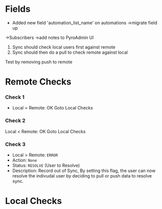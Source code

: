 # Fields
- Added new field 'automation_list_name' on automations
    ->migrate field up

->Subscribers
    ->add notes to PyroAdmin UI


1. Sync should  check local users first against remote
2. Sync should then do a pull to check remote against local

Test by removing push to remote


# Remote Checks
### Check 1
- Local = Remote: OK Goto Local Checks


### Check 2
Local < Remote: OK Goto Local Checks


### Check 3
- Local > Remote: `ERROR`
- Action: `None`
- Status: `RESOLVE` (User to Resolve)
- Description: Record out of Sync, By setting this flag, the user can now resolve the indivudal user by deciding to pull or push data to resolve sync.


# Local Checks